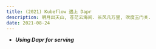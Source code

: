 ```yaml
---
title: (2021) Kubeflow 遇上 Dapr
description: 明月出天山, 苍茫云海间. 长风几万里, 吹度玉门关.
date: 2021-08-24
---
```


* ***Using Dapr for serving***
